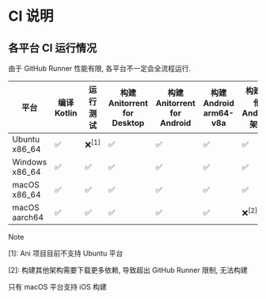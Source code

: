 # CI 说明

## 各平台 CI 运行情况

由于 GitHub Runner 性能有限, 各平台不一定会全流程运行.

| 平台             | 编译 Kotlin | 运行测试             | 构建 Anitorrent <br/>for Desktop | 构建 Anitorrent <br/>for Android | 构建 Android arm64-v8a | 构建其他 Android 架构  | 编译 Kotlin iOS | 构建 iOS Framework |
|----------------|-----------|------------------|--------------------------------|--------------------------------|----------------------|------------------|---------------|------------------|
| Ubuntu x86_64  | ✅         | ❌<sup>\[1]</sup> | ✅                              | ✅                              | ✅                    | ✅                | ❌             | ❌                |
| Windows x86_64 | ✅         | ✅                | ✅                              | ✅                              | ✅                    | ✅                | ❌             | ❌                |
| macOS x86_64   | ✅         | ✅                | ✅                              | ✅                              | ✅                    | ✅                | ✅             | ❌(TODO)          |
| macOS aarch64  | ✅         | ✅                | ✅                              | ✅                              | ✅                    | ❌<sup>\[2]</sup> | ✅             | ❌<sup>\[2]</sup> |

> [!NOTE]
>
> \[1]: Ani 项目目前不支持 Ubuntu 平台
>
> \[2]: 构建其他架构需要下载更多依赖, 导致超出 GitHub Runner 限制, 无法构建
>
> 只有 macOS 平台支持 iOS 构建
